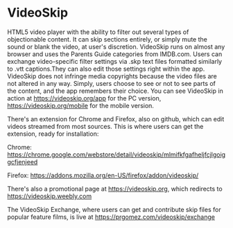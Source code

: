 # VideoSkip
HTML5 video player with the ability to filter out several types of objectionable content. It can skip sections entirely, or simply mute the sound or blank the video, at user's discretion.
VideoSkip runs on almost any browser and uses the Parents Guide categories from IMDB.com.
Users can exchange video-specific filter settings via .skp text files formatted similarly to .vtt captions.They can also edit those settings right within the app.
VideoSkip does not infringe media copyrights because the video files are not altered in any way. Simply, users choose to see or not to see parts of the content, and the app remembers their choice.
You can see VideoSkip in action at https://videoskip.org/app for the PC version, https://videoskip.org/mobile for the mobile version.

There's an extension for Chrome and Firefox, also on github, which can edit videos streamed from most sources. This is where users can get the extension, ready for installation:

Chrome: https://chrome.google.com/webstore/detail/videoskip/mlmifkfgafheljfcjlgoiggcfjenjeed

Firefox: https://addons.mozilla.org/en-US/firefox/addon/videoskip/

There's also a promotional page at https://videoskip.org, which redirects to https://videoskip.weebly.com

The VideoSkip Exchange, where users can get and contribute skip files for popular feature films, is live at https://prgomez.com/videoskip/exchange

